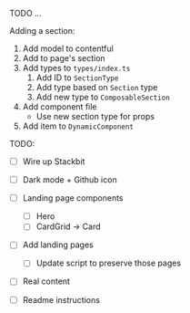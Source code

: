 TODO ...

Adding a section:

1. Add model to contentful
1. Add to page's section
1. Add types to `types/index.ts`
    1. Add ID to `SectionType`
    1. Add type based on `Section` type
    1. Add new type to `ComposableSection`
1. Add component file
    - Use new section type for props
1. Add item to `DynamicComponent`

TODO:

-   [ ] Wire up Stackbit

-   [ ] Dark mode + Github icon
-   [ ] Landing page components
    -   [ ] Hero
    -   [ ] CardGrid -> Card
-   [ ] Add landing pages
    -   [ ] Update script to preserve those pages
-   [ ] Real content
-   [ ] Readme instructions
